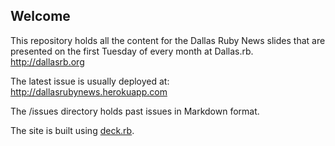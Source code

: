 ## Welcome

This repository holds all the content for the Dallas Ruby News slides that are presented
on the first Tuesday of every month at Dallas.rb.
http://dallasrb.org

The latest issue is usually deployed at:
http://dallasrubynews.herokuapp.com

The /issues directory holds past issues in Markdown format.

The site is built using [deck.rb](https://github.com/alexch/deck.rb).
